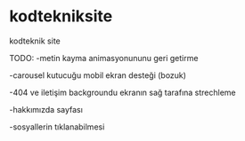 # kodtekniksite
kodteknik site

TODO: 
-metin kayma animasyonununu geri getirme

-carousel kutucuğu mobil ekran desteği (bozuk)

-404 ve iletişim backgroundu ekranın sağ tarafına strechleme

-hakkımızda sayfası

-sosyallerin tıklanabilmesi
